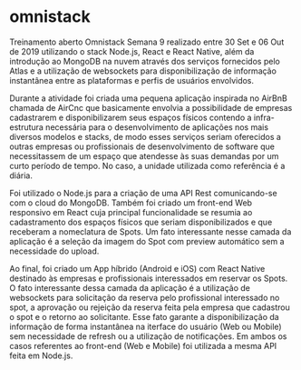 # omnistack
Treinamento aberto Omnistack Semana 9 realizado entre 30 Set e 06 Out de 2019 utilizando o stack Node.js, React e React Native, além da introdução ao MongoDB na nuvem através dos serviços fornecidos pelo Atlas e a utilização de websockets para disponibilização de informação instantânea entre as plataformas e perfis de usuários envolvidos.

Durante a atividade foi criada uma pequena aplicação inspirada no AirBnB chamada de AirCnc que basicamente envolvia a possibilidade de empresas cadastrarem e disponibilizarem seus espaços físicos contendo a infra-estrutura necessária para o desenvolvimento de aplicações nos mais diversos modelos e stacks, de modo esses serviços seriam oferecidos a outras empresas ou profissionais de desenvolvimento de software que necessitassem de um espaço que atendesse às suas demandas por um curto período de tempo.
No caso, a unidade utilizada como referência é a diária.

Foi utilizado o Node.js para a criação de uma API Rest comunicando-se com o cloud do MongoDB.
Também foi criado um front-end Web responsivo em React cuja principal funcionalidade se resumia ao cadastramento dos espaços físicos que seriam disponibilizados e que receberam a nomeclatura de Spots. Um fato interessante nesse camada da aplicação é a seleção da imagem do Spot com preview automático sem a necessidade do upload.

Ao final, foi criado um App híbrido (Android e iOS) com React Native destinado às empresas e profissionais interessados em reservar os Spots. O fato interessante dessa camada da aplicação é a utilização de websockets para solicitação da reserva pelo profissional interessado no spot, a aprovação ou rejeição da reserva feita pela empresa que cadastrou o spot e o retorno ao solicitante. Esse fato garante a disponibilização da informação de forma instantânea na iterface do usuário (Web ou Mobile) sem necessidade de refresh ou a utilização de notificações.
Em ambos os casos referentes ao front-end (Web e Mobile) foi utilizada a mesma API feita em Node.js.

